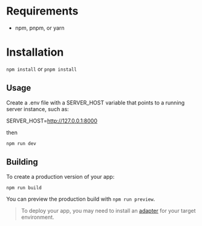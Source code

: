 # Requirements

- npm, pnpm, or yarn

# Installation

`npm install` or `pnpm install`

## Usage

Create a .env file with a SERVER_HOST variable that points to a running server instance, such as:

SERVER_HOST=http://127.0.0.1:8000

then

```console
npm run dev
```

## Building

To create a production version of your app:

```console
npm run build
```

You can preview the production build with `npm run preview`.

> To deploy your app, you may need to install an [adapter](https://kit.svelte.dev/docs/adapters) for your target environment.
